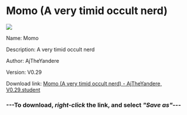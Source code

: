 # Momo (A very timid occult nerd)

<img src = "https://raw.githubusercontent.com/Arbiter1223/Daigaku-Gurashi-Custom-Students/master/Students/Files/Momo%20(A%20very%20timid%20occult%20nerd).png">

Name: Momo

Description: A very timid occult nerd

Author: AjTheYandere

Version: V0.29

Download link: <a href="https://raw.githubusercontent.com/Arbiter1223/Daigaku-Gurashi-Custom-Students/master/Students/Files/Momo%20(A%20very%20timid%20occult%20nerd)%20-%20AjTheYandere%2C%20V0.29.student">Momo (A very timid occult nerd) - AjTheYandere, V0.29.student</a>

### ---**To download, _right-click_ the link, and select _"Save as"_**---
